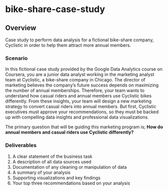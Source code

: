 # bike-share-case-study
## Overview
Case study to perform data analysis for a fictional bike-share company, Cyclistic in order to help them attract more annual members.

### Scenario
In this fictional case study provided by the Google Data Analytics course on Coursera, you are a junior data analyst working in the marketing analyst team at Cyclistic, a bike-share company in Chicago. The director of marketing believes the company’s future success depends on maximizing the number of annual memberships. Therefore, your team wants to understand how casual riders and annual members use Cyclistic bikes differently. From these insights, your team will design a new marketing strategy to convert casual riders into annual members. But first, Cyclistic executives must approve your recommendations, so they must be backed up with compelling data insights and professional data visualizations.

The primary question that will be guiding this marketing program is; **How do annual members and casual riders use Cyclistic differently?**

### Deliverables
1. A clear statement of the business task
2. A description of all data sources used
3. Documentation of any cleaning or manipulation of data
4. A summary of your analysis
5. Supporting visualizations and key findings
6. Your top three recommendations based on your analysis
